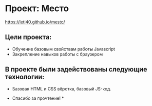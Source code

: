 # Проект: Место

https://leti40.github.io/mesto/

## Цели проекта:
* Обучение базовым свойствам работы Javascript 
* Закрепление навыков работы с браузером

## В проекте были задействованы следующие технологии:
* Базовая HTML и CSS вёрстка, базовый JS-код.

* Спасибо за прочтение! *